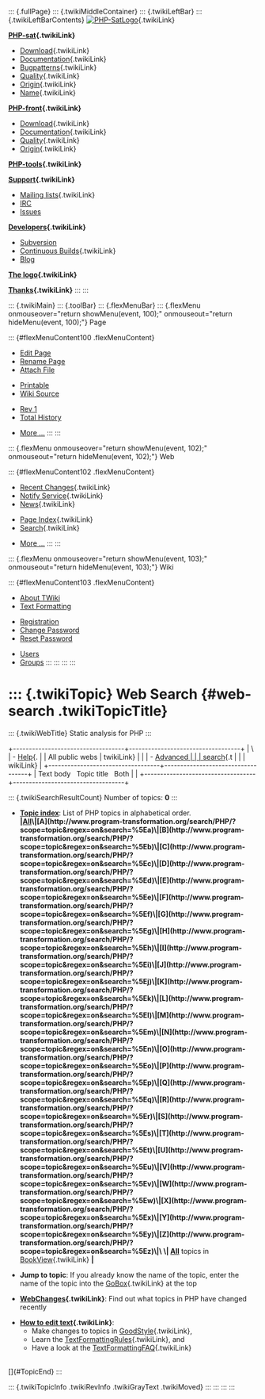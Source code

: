 ::: {.fullPage}
::: {.twikiMiddleContainer}
::: {.twikiLeftBar}
::: {.twikiLeftBarContents}
[![PHP-SatLogo](../pub/PHP/PhpSatLogo/PHP-SAT-LOGO-100px.jpg)](WebHome){.twikiLink}

**[PHP-sat](PhpSat){.twikiLink}**

-   [Download](PhpSatReleases){.twikiLink}
-   [Documentation](PhpSatDocumentation){.twikiLink}
-   [Bugpatterns](PhpSatBugPatterns){.twikiLink}
-   [Quality](PhpSatQuality){.twikiLink}
-   [Origin](PhpSatOrigin){.twikiLink}
-   [Name](PhpSatName){.twikiLink}

**[PHP-front](PhpFront){.twikiLink}**

-   [Download](PhpFrontReleases){.twikiLink}
-   [Documentation](PhpFrontDocumentation){.twikiLink}
-   [Quality](PhpFrontQuality){.twikiLink}
-   [Origin](PhpFrontOrigin){.twikiLink}

**[PHP-tools](PhpTools){.twikiLink}**

**[Support](PhpSupport){.twikiLink}**

-   [Mailing lists](MailingList){.twikiLink}
-   [IRC](irc://irc.freenode.net/#stratego)
-   [Issues](http://bugs.strategoxt.org/browse/PSAT)

**[Developers](PhpSatDevelopers){.twikiLink}**

-   [Subversion](https://svn.strategoxt.org/repos/psat/)
-   [Continuous Builds](ContinuousBuilds){.twikiLink}
-   [Blog](http://ericbouwers.blogspot.com/)

**[The logo](PhpSatLogo){.twikiLink}**

**[Thanks](ThankYou){.twikiLink}**
:::
:::

::: {.twikiMain}
::: {.toolBar}
::: {.flexMenuBar}
::: {.flexMenu onmouseover="return showMenu(event, 100);" onmouseout="return hideMenu(event, 100);"}
Page

::: {#flexMenuContent100 .flexMenuContent}
-   [Edit
    Page](http://www.program-transformation.org/edit/PHP/WebSearch?t=1536825874)
-   [Rename
    Page](http://www.program-transformation.org/rename/PHP/WebSearch)
-   [Attach
    File](http://www.program-transformation.org/attach/PHP/WebSearch)

<!-- -->

-   [Printable](http://www.program-transformation.org/view/PHP/WebSearch?skin=print.pattern)
-   [Wiki
    Source](http://www.program-transformation.org/view/PHP/WebSearch?skin=text&raw=on&contenttype=text/plain)

<!-- -->

-   [Rev
    1](http://www.program-transformation.org/view/PHP/WebSearch?rev=1.1)
-   [Total
    History](http://www.program-transformation.org/rdiff/PHP/WebSearch)

<!-- -->

-   [More
    \...](http://www.program-transformation.org/oops/PHP/WebSearch?template=oopsmore&param1=1.1&param2=1.1)
:::
:::

::: {.flexMenu onmouseover="return showMenu(event, 102);" onmouseout="return hideMenu(event, 102);"}
Web

::: {#flexMenuContent102 .flexMenuContent}
-   [Recent Changes](WebChanges){.twikiLink}
-   [Notify Service](WebNotify){.twikiLink}
-   [News](WebNews){.twikiLink}

<!-- -->

-   [Page Index](WebIndex){.twikiLink}
-   [Search](WebSearch){.twikiLink}

<!-- -->

-   [More
    \...](http://www.program-transformation.org/oops/PHP/WebSearch?template=oopsmore&param1=1.1&param2=1.1)
:::
:::

::: {.flexMenu onmouseover="return showMenu(event, 103);" onmouseout="return hideMenu(event, 103);"}
Wiki

::: {#flexMenuContent103 .flexMenuContent}
-   [About
    TWiki](http://www.program-transformation.org/view/TWiki/WebHome)
-   [Text
    Formatting](http://www.program-transformation.org/view/TWiki/TextFormattingRules)

<!-- -->

-   [Registration](http://www.program-transformation.org/view/TWiki/TWikiRegistration)
-   [Change
    Password](http://www.program-transformation.org/view/TWiki/ChangePassword)
-   [Reset
    Password](http://www.program-transformation.org/view/TWiki/ResetPassword)

<!-- -->

-   [Users](http://www.program-transformation.org/view/Main/TWikiUsers)
-   [Groups](http://www.program-transformation.org/view/Main/TWikiGroups)
:::
:::
:::
:::

::: {.twikiTopic}
Web Search {#web-search .twikiTopicTitle}
==========

::: {.twikiWebTitle}
Static analysis for PHP
:::

+-----------------------------------+-----------------------------------+
| \                                 | -   [Help](../TWiki/SearchHelp){. |
| All public webs                   | twikiLink}                        |
|                                   | -   [Advanced                     |
|                                   |     search](WebSearchAdvanced){.t |
|                                   | wikiLink}                         |
+-----------------------------------+-----------------------------------+
| Text body   Topic title   Both    |                                   |
+-----------------------------------+-----------------------------------+

::: {.twikiSearchResultCount}
Number of topics: **0**
:::

-   **[Topic
    index](http://www.program-transformation.org/search/PHP/?scope=topic&regex=on&search=\.*)**:
    List of PHP topics in alphabetical order.\
    **\|[All](http://www.program-transformation.org/search/PHP/?scope=topic&regex=on&search=\.*)\|[A](http://www.program-transformation.org/search/PHP/?scope=topic&regex=on&search=%5Ea)\|[B](http://www.program-transformation.org/search/PHP/?scope=topic&regex=on&search=%5Eb)\|[C](http://www.program-transformation.org/search/PHP/?scope=topic&regex=on&search=%5Ec)\|[D](http://www.program-transformation.org/search/PHP/?scope=topic&regex=on&search=%5Ed)\|[E](http://www.program-transformation.org/search/PHP/?scope=topic&regex=on&search=%5Ee)\|[F](http://www.program-transformation.org/search/PHP/?scope=topic&regex=on&search=%5Ef)\|[G](http://www.program-transformation.org/search/PHP/?scope=topic&regex=on&search=%5Eg)\|[H](http://www.program-transformation.org/search/PHP/?scope=topic&regex=on&search=%5Eh)\|[I](http://www.program-transformation.org/search/PHP/?scope=topic&regex=on&search=%5Ei)\|[J](http://www.program-transformation.org/search/PHP/?scope=topic&regex=on&search=%5Ej)\|[K](http://www.program-transformation.org/search/PHP/?scope=topic&regex=on&search=%5Ek)\|[L](http://www.program-transformation.org/search/PHP/?scope=topic&regex=on&search=%5El)\|[M](http://www.program-transformation.org/search/PHP/?scope=topic&regex=on&search=%5Em)\|[N](http://www.program-transformation.org/search/PHP/?scope=topic&regex=on&search=%5En)\|[O](http://www.program-transformation.org/search/PHP/?scope=topic&regex=on&search=%5Eo)\|[P](http://www.program-transformation.org/search/PHP/?scope=topic&regex=on&search=%5Ep)\|[Q](http://www.program-transformation.org/search/PHP/?scope=topic&regex=on&search=%5Eq)\|[R](http://www.program-transformation.org/search/PHP/?scope=topic&regex=on&search=%5Er)\|[S](http://www.program-transformation.org/search/PHP/?scope=topic&regex=on&search=%5Es)\|[T](http://www.program-transformation.org/search/PHP/?scope=topic&regex=on&search=%5Et)\|[U](http://www.program-transformation.org/search/PHP/?scope=topic&regex=on&search=%5Eu)\|[V](http://www.program-transformation.org/search/PHP/?scope=topic&regex=on&search=%5Ev)\|[W](http://www.program-transformation.org/search/PHP/?scope=topic&regex=on&search=%5Ew)\|[X](http://www.program-transformation.org/search/PHP/?scope=topic&regex=on&search=%5Ex)\|[Y](http://www.program-transformation.org/search/PHP/?scope=topic&regex=on&search=%5Ey)\|[Z](http://www.program-transformation.org/search/PHP/?scope=topic&regex=on&search=%5Ez)\|\
    \|
    [All](http://www.program-transformation.org/search/PHP/?scope=topic&regex=on&bookview=on&search=\.*)**
    topics in [BookView](../TWiki/BookView){.twikiLink} **\|**

<!-- -->

-   **Jump to topic**: If you already know the name of the topic, enter
    the name of the topic into the [GoBox](../TWiki/GoBox){.twikiLink}
    at the top

<!-- -->

-   **[WebChanges](../TWiki/WebChanges){.twikiLink}**: Find out what
    topics in PHP have changed recently

<!-- -->

-   **[How to edit text](../TWiki/GoodStyle){.twikiLink}**:
    -   Make changes to topics in
        [GoodStyle](../TWiki/GoodStyle){.twikiLink},
    -   Learn the
        [TextFormattingRules](../TWiki/TextFormattingRules){.twikiLink},
        and
    -   Have a look at the
        [TextFormattingFAQ](../TWiki/TextFormattingFAQ){.twikiLink}

\
[]{#TopicEnd}
:::

::: {.twikiTopicInfo .twikiRevInfo .twikiGrayText .twikiMoved}
:::
:::
:::
:::
